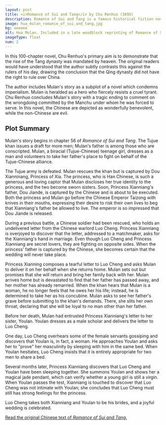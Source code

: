 ```yaml
---
layout: post
title: <i>Romance of Sui and Tang</i> by Chu Renhuo (1695)
description: Romance of Sui and Tang is a famous historical fiction novel, and is best known for a subplot in which Mulan makes an unlikely friend when she is captured by a benevolent princess.
image: hua_mulan_romance_of_sui_and_tang.jpg
bg: eeeeee
alt: Hua Mulan. Included in a late woodblock reprinting of Romance of Sui and Tang (Public domain).
imageType: float
num: 2
---
```


In this 100-chapter novel, Chu Renhuo's primary aim is to demonstrate that the rise of the Tang dynasty was mandated by heaven. The original readers would have understood that the author subtly contrasts this against the rulers of his day, drawing the conclusion that the Qing dynasty did not have the right to rule over China.

The author includes Mulan's story as a subplot of a novel which condemns imperialism. Mulan is heralded as a hero who fiercely resists a cruel tyrant. Chu Renhuo concludes Mulan's story with a tragic ending to comment on the wrongdoing committed by the Manchu under whom he was forced to serve. In this novel, the Chinese are depicted as wonderfully benevolent, while the non-Chinese are evil.

<h2>Plot Summary</h2>

Mulan's story begins in chapter 56 of *Romance of Sui and Tang*. The Tujue khan issues a draft for more men; Mulan's father is among those who are conscripted. Mulan, a biracial (Tujue-Chinese) teenage girl, dresses as a man and volunteers to take her father's place to fight on behalf of the Tujue-Chinese alliance.

The Tujue army is defeated. Mulan rescues the khan but is captured by Dou Xianninang, Princess of Xia. The princess, who is Han Chinese, is such a generous and loving captor that Mulan discloses her true identity to the princess, and the two become sworn sisters. Soon, Princess Xianniang's father, Dou Jiande, is captured by the Chinese and is about to be executed. Both the princess and Mulan go before the Chinese Emperor Taizong with knives in their mouths, expressing their desire to risk their own lives to beg that Xianniang's father be allowed to live. The emperor is so impressed that Dou Jiande is released.

During a previous battle, a Chinese soldier had been rescued, who holds an undelivered letter from the Chinese warlord Luo Cheng. Princess Xianniang is overjoyed to discover that the letter, addressed to a matchmaker, asks for the Xianniang's hand in marriage. Even though Luo Cheng and Princess Xianniang are secret lovers, they are fighting on opposite sides. When the princess' father is captured by the Chinese, she becomes certain that the wedding will never take place.

Princess Xianning composes a tearful letter to Luo Cheng and asks Mulan to deliver it on her behalf when she returns home. Mulan sets out but promises that she will return and bring her family back with her. Mulan arrives home but is devastated to find that her father has passed away, and her mother has already remarried. When the khan hears that Mulan is a woman, he no longer feels that he owes her his life; instead, he is determined to take her as his concubine. Mulan asks to see her father's grave before submitting to the khan's demands. There, she slits her own throat, declaring that she will be loyal to no man other than her father.

Before her death, Mulan had entrusted Princess Xianniang's letter to her sister, Youlan. Youlan dresses as a male scholar and delivers the letter to Luo Cheng.

One day, Luo Cheng overhears some of the female servants gossiping and discovers that Youlan is, in fact, a woman. He approaches Youlan and asks her to "prove" her masculinity by sleeping with him in the same bed. When Youlan hesitates, Luo Cheng insists that it is entirely appropriate for two men to share a bed.

Several months later, Princess Xianniang discovers that Luo Cheng and Youlan have been sleeping together. She summons Youlan and shows her a magical jade pendant, which can verify whether a young girl is still a virgin. When Youlan passes the test, Xianniang is touched to discover that Luo Cheng was not intimate with Youlan; she concludes that Luo Cheng must still has strong feelings for the princess.

Luo Cheng takes both Xianniang and Youlan to be his brides, and a joyful wedding is celebrated.

<a href="https://zh.wikisource.org/zh-hant/%E9%9A%8B%E5%94%90%E6%BC%94%E7%BE%A9">Read the original Chinese text of *Romance of Sui and Tang.*</a>
